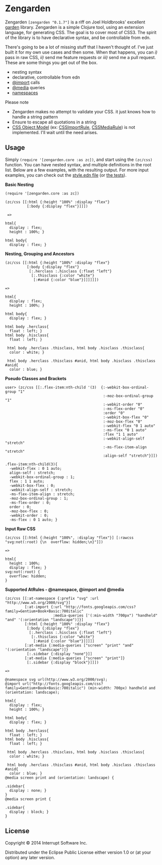 # Zengarden

Zengarden `[zengarden "0.1.7"]` is a riff on Joel Holdbrooks' excellent [garden](https://github.com/noprompt/garden) library. Zengarden is a simple Clojure tool, using an extension language, for generating CSS. The goal is to cover most of CSS3. The spirit of the library is to have declarative syntax, and be controllable from edn.

There's going to be a lot of missing stuff that I haven't thought of. I've just built it for my own use cases and then some. When that happens, you can *i)* pass in raw CSS, *ii)* send me feature requests or *iii)* send me a pull request. These are some things you get out of the box. 

* nesting syntax
* declarative, controllable from edn 
* [@import](https://developer.mozilla.org/en-US/docs/Web/CSS/@import) calls 
* [@media](https://developer.mozilla.org/en-US/docs/Web/CSS/@media) queries 
* [namespaces](https://developer.mozilla.org/en-US/docs/Web/CSS/@namespace)

Please note

* Zengarden makes no attempt to validate your CSS. it just knows how to handle a string pattern
* Ensure to escape all quotations in a string 
* [CSS Object Model](http://dev.w3.org/csswg/cssom/) (ex: [CSSImportRule](http://dev.w3.org/csswg/cssom/#the-cssimportrule-interface), [CSSMediaRule](http://dev.w3.org/csswg/cssom/#the-cssmediarule-interface)) is not implemented. I'll wait until the need arises. 


## Usage

Simply `(require '[zengarden.core :as zc])`, and start using the `(zc/css)` function. You can have nested syntax, and multiple definitions in the root list. Below are a few examples, with the resulting output. For more input examples, you can check out the [style.edn file](https://github.com/twashing/zengarden/blob/master/resources/test/style.edn) (or [the tests](https://github.com/twashing/zengarden/tree/master/test/zengarden/test)).


**Basic Nesting**
```
(require '[zengarden.core :as zc])

(zc/css [[:html {:height "100%" :display "flex"}
          [:body {:display "flex"}]]])
          
 =>
 
html{ 
  display : flex; 
  height : 100%; }

html body{ 
  display : flex; }
```

**Nesting, Grouping and Ancestors**
```
(zc/css [[:html {:height "100%" :display "flex"}
          [:body {:display "flex"}
           [:.herclass :.hisclass {:float "left"}
            [:.thisclass {:color "white"}
             [:#anid {:color "blue"}]]]]]])

=> 

html{ 
  display : flex; 
  height : 100%; }

html body{ 
  display : flex; }

html body .herclass{ 
  float : left; }
html body .hisclass{ 
  float : left; }

 html body .herclass .thisclass, html body .hisclass .thisclass{ 
  color : white; }

 html body .herclass .thisclass #anid, html body .hisclass .thisclass #anid{ 
  color : blue; }
```            

**Pseudo Classes and Brackets**
```
user> (zc/css [[:.flex-item:nth-child '(3)  {:-webkit-box-ordinal-group "1"
                                             :-moz-box-ordinal-group "1"
                                             :-webkit-order "0"
                                             :-ms-flex-order "0"
                                             :order "0"
                                             :-webkit-box-flex "0"
                                             :-moz-box-flex "0"
                                             :-webkit-flex "0 1 auto"
                                             :-ms-flex "0 1 auto"
                                             :flex "1 1 auto"
                                             :-webkit-align-self "stretch"
                                             :-ms-flex-item-align "stretch"
                                             :align-self "stretch"}]])

.flex-item:nth-child(3){ 
  -webkit-flex : 0 1 auto; 
  align-self : stretch; 
  -webkit-box-ordinal-group : 1; 
  flex : 1 1 auto; 
  -webkit-box-flex : 0; 
  -webkit-align-self : stretch; 
  -ms-flex-item-align : stretch; 
  -moz-box-ordinal-group : 1; 
  -ms-flex-order : 0; 
  order : 0; 
  -moz-box-flex : 0; 
  -webkit-order : 0; 
  -ms-flex : 0 1 auto; }
```

**Input Raw CSS**
```
(zc/css [[:html {:height "100%", :display "flex"}] [:rawcss "svg:not(:root) {\n  overflow: hidden;\n}"]])

=>

html{ 
  height : 100%; 
  display : flex; }
svg:not(:root) {
  overflow: hidden;
}
```

**Supported AtRules - @namespace, @import and @media**
```
(zc/css [[:at-namespace {:prefix "svg" :url "http://www.w3.org/2000/svg"}]
         [:at-import {:url "http://fonts.googleapis.com/css?family=Gentium+Book+Basic:700italic"
                      :media-queries ['(:min-width "700px") "handheld" "and" '(:orientation "landscape")]}]
         [:html {:height "100%" :display "flex"}
          [:body {:display "flex"}
           [:.herclass :.hisclass {:float "left"}
            [:.thisclass {:color "white"}
             [:#anid {:color "blue"}]]]]]
         [:at-media {:media-queries ["screen" "print" "and" '(:orientation "landscape")]}
          [:.sidebar {:display "none"}]]
         [:at-media {:media-queries ["screen" "print"]}
          [:.sidebar {:display "block"}]]])

=>

@namespace svg url(http://www.w3.org/2000/svg);
@import url("http://fonts.googleapis.com/css?family=Gentium+Book+Basic:700italic") (min-width: 700px) handheld and (orientation: landscape);

html{ 
  display : flex; 
  height : 100%; }

html body{ 
  display : flex; }

html body .herclass{ 
  float : left; }
html body .hisclass{ 
  float : left; }

 html body .herclass .thisclass, html body .hisclass .thisclass{ 
  color : white; }

 html body .herclass .thisclass #anid, html body .hisclass .thisclass #anid{ 
  color : blue; }
@media screen print and (orientation: landscape) {

.sidebar{ 
  display : none; }
}
@media screen print {

.sidebar{ 
  display : block; }
}

```

## License

Copyright © 2014 Interrupt Software Inc.

Distributed under the Eclipse Public License either version 1.0 or (at
your option) any later version.


